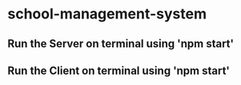 # school-management-system

## Run the Server on terminal using 'npm start'

## Run the Client on terminal using 'npm start'
